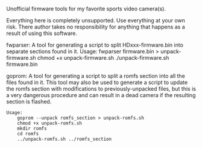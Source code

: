 Unofficial firmware tools for my favorite sports video camera(s).

Everything here is completely unsupported. Use everything at your own risk.
There author takes no responsibility for anything that happens as a result
of using this software.

fwparser:
	A tool for generating a script to split HDxxx-firmware.bin into
	separate sections found in it.
	Usage:
		fwparser firmware.bin > unpack-firmware.sh
		chmod +x unpack-firmware.sh
		./unpack-firmware.sh firmware.bin

goprom:
	A tool for generating a script to split a romfs section into all the
	files found in it. This tool may also be used to generate a script to
	update the romfs section with modifications to previously-unpacked
	files, but this is a very dangerous procedure and can result in a dead
	camera if the resulting section is flashed.

	Usage:
		goprom --unpack romfs_section > unpack-romfs.sh
		chmod +x unpack-romfs.sh
		mkdir romfs
		cd romfs
		../unpack-romfs.sh ../romfs_section

